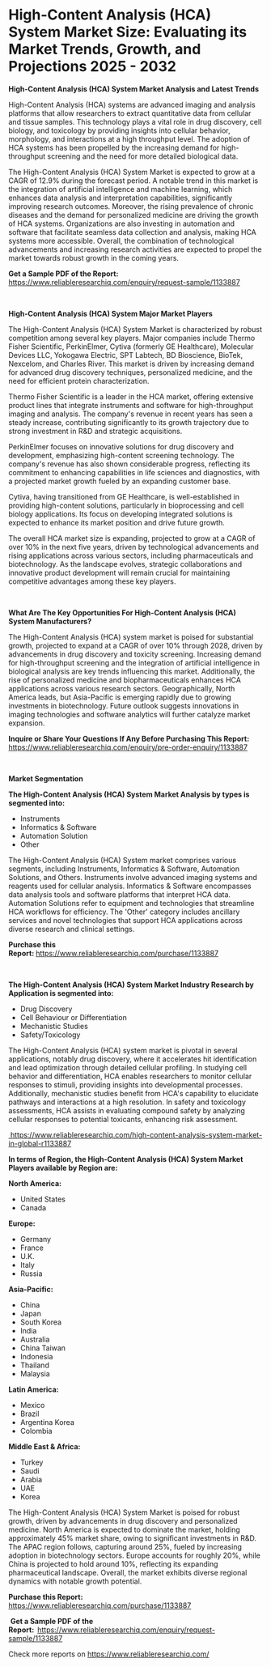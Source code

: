 <p><h1>High-Content Analysis (HCA) System Market Size: Evaluating its Market Trends, Growth, and Projections 2025 - 2032</h1></p><p><strong>High-Content Analysis (HCA) System Market Analysis and Latest Trends</strong></p>
<p><p>High-Content Analysis (HCA) systems are advanced imaging and analysis platforms that allow researchers to extract quantitative data from cellular and tissue samples. This technology plays a vital role in drug discovery, cell biology, and toxicology by providing insights into cellular behavior, morphology, and interactions at a high throughput level. The adoption of HCA systems has been propelled by the increasing demand for high-throughput screening and the need for more detailed biological data.</p><p>The High-Content Analysis (HCA) System Market is expected to grow at a CAGR of 12.9% during the forecast period. A notable trend in this market is the integration of artificial intelligence and machine learning, which enhances data analysis and interpretation capabilities, significantly improving research outcomes. Moreover, the rising prevalence of chronic diseases and the demand for personalized medicine are driving the growth of HCA systems. Organizations are also investing in automation and software that facilitate seamless data collection and analysis, making HCA systems more accessible. Overall, the combination of technological advancements and increasing research activities are expected to propel the market towards robust growth in the coming years.</p></p>
<p><strong>Get a Sample PDF of the Report:&nbsp;</strong> <a href="https://www.reliableresearchiq.com/enquiry/request-sample/1133887?utm_campaign=3200&utm_medium=2&utm_source=Github&utm_content=ia&utm_term=25032025&utm_id=high-content-analysis-hca-system">https://www.reliableresearchiq.com/enquiry/request-sample/1133887</a></p>
<p>&nbsp;</p>
<p><strong>High-Content Analysis (HCA) System Major Market Players</strong></p>
<p><p>The High-Content Analysis (HCA) System Market is characterized by robust competition among several key players. Major companies include Thermo Fisher Scientific, PerkinElmer, Cytiva (formerly GE Healthcare), Molecular Devices LLC, Yokogawa Electric, SPT Labtech, BD Bioscience, BioTek, Nexcelom, and Charles River. This market is driven by increasing demand for advanced drug discovery techniques, personalized medicine, and the need for efficient protein characterization.</p><p>Thermo Fisher Scientific is a leader in the HCA market, offering extensive product lines that integrate instruments and software for high-throughput imaging and analysis. The company's revenue in recent years has seen a steady increase, contributing significantly to its growth trajectory due to strong investment in R&D and strategic acquisitions.</p><p>PerkinElmer focuses on innovative solutions for drug discovery and development, emphasizing high-content screening technology. The company's revenue has also shown considerable progress, reflecting its commitment to enhancing capabilities in life sciences and diagnostics, with a projected market growth fueled by an expanding customer base.</p><p>Cytiva, having transitioned from GE Healthcare, is well-established in providing high-content solutions, particularly in bioprocessing and cell biology applications. Its focus on developing integrated solutions is expected to enhance its market position and drive future growth.</p><p>The overall HCA market size is expanding, projected to grow at a CAGR of over 10% in the next five years, driven by technological advancements and rising applications across various sectors, including pharmaceuticals and biotechnology. As the landscape evolves, strategic collaborations and innovative product development will remain crucial for maintaining competitive advantages among these key players.</p></p>
<p>&nbsp;</p>
<p><strong>What Are The Key Opportunities For High-Content Analysis (HCA) System Manufacturers?</strong></p>
<p><p>The High-Content Analysis (HCA) system market is poised for substantial growth, projected to expand at a CAGR of over 10% through 2028, driven by advancements in drug discovery and toxicity screening. Increasing demand for high-throughput screening and the integration of artificial intelligence in biological analysis are key trends influencing this market. Additionally, the rise of personalized medicine and biopharmaceuticals enhances HCA applications across various research sectors. Geographically, North America leads, but Asia-Pacific is emerging rapidly due to growing investments in biotechnology. Future outlook suggests innovations in imaging technologies and software analytics will further catalyze market expansion.</p></p>
<p><strong>Inquire or Share Your Questions If Any Before Purchasing This Report:</strong> <a href="https://www.reliableresearchiq.com/enquiry/pre-order-enquiry/1133887?utm_campaign=3200&utm_medium=2&utm_source=Github&utm_content=ia&utm_term=25032025&utm_id=high-content-analysis-hca-system">https://www.reliableresearchiq.com/enquiry/pre-order-enquiry/1133887</a></p>
<p>&nbsp;</p>
<p><strong>Market Segmentation</strong></p>
<p><strong>The High-Content Analysis (HCA) System Market Analysis by types is segmented into:</strong></p>
<p><ul><li>Instruments</li><li>Informatics & Software</li><li>Automation Solution</li><li>Other</li></ul></p>
<p><p>The High-Content Analysis (HCA) System market comprises various segments, including Instruments, Informatics & Software, Automation Solutions, and Others. Instruments involve advanced imaging systems and reagents used for cellular analysis. Informatics & Software encompasses data analysis tools and software platforms that interpret HCA data. Automation Solutions refer to equipment and technologies that streamline HCA workflows for efficiency. The 'Other' category includes ancillary services and novel technologies that support HCA applications across diverse research and clinical settings.</p></p>
<p><strong>Purchase this Report:&nbsp;</strong><a href="https://www.reliableresearchiq.com/purchase/1133887?utm_campaign=3200&utm_medium=2&utm_source=Github&utm_content=ia&utm_term=25032025&utm_id=high-content-analysis-hca-system">https://www.reliableresearchiq.com/purchase/1133887</a></p>
<p>&nbsp;</p>
<p><strong>The High-Content Analysis (HCA) System Market Industry Research by Application is segmented into:</strong></p>
<p><ul><li>Drug Discovery</li><li>Cell Behaviour or Differentiation</li><li>Mechanistic Studies</li><li>Safety/Toxicology</li></ul></p>
<p><p>The High-Content Analysis (HCA) system market is pivotal in several applications, notably drug discovery, where it accelerates hit identification and lead optimization through detailed cellular profiling. In studying cell behavior and differentiation, HCA enables researchers to monitor cellular responses to stimuli, providing insights into developmental processes. Additionally, mechanistic studies benefit from HCA's capability to elucidate pathways and interactions at a high resolution. In safety and toxicology assessments, HCA assists in evaluating compound safety by analyzing cellular responses to potential toxicants, enhancing risk assessment.</p></p>
<p><a href="https://www.reliableresearchiq.com/high-content-analysis-system-market-in-global-r1133887?utm_campaign=3200&utm_medium=2&utm_source=Github&utm_content=ia&utm_term=25032025&utm_id=high-content-analysis-hca-system">&nbsp;https://www.reliableresearchiq.com/high-content-analysis-system-market-in-global-r1133887</a></p>
<p><strong>In terms of Region, the High-Content Analysis (HCA) System Market Players available by Region are:</strong></p>
<p>
    <p> <strong> North America: </strong>
        <ul>
            <li>United States</li>
            <li>Canada</li>
        </ul>
        </p> 
    <p> <strong> Europe: </strong>
        <ul>
            <li>Germany</li>
            <li>France</li>
            <li>U.K.</li>
            <li>Italy</li>
            <li>Russia</li>
        </ul>
        </p> 
    <p> <strong> Asia-Pacific: </strong>
        <ul>
            <li>China</li>
            <li>Japan</li>
            <li>South Korea</li>
            <li>India</li>
            <li>Australia</li>
            <li>China Taiwan</li>
            <li>Indonesia</li>
            <li>Thailand</li>
            <li>Malaysia</li>
        </ul>
        </p> 
    <p> <strong> Latin America: </strong>
        <ul>
            <li>Mexico</li>
            <li>Brazil</li>
            <li>Argentina Korea</li>
            <li>Colombia</li>
        </ul>
        </p> 
    <p> <strong> Middle East & Africa: </strong>
        <ul>
            <li>Turkey</li>
            <li>Saudi</li>
            <li>Arabia</li>
            <li>UAE</li>
            <li>Korea</li>
        </ul>
    </p>
    </p>
<p><p>The High-Content Analysis (HCA) System Market is poised for robust growth, driven by advancements in drug discovery and personalized medicine. North America is expected to dominate the market, holding approximately 45% market share, owing to significant investments in R&D. The APAC region follows, capturing around 25%, fueled by increasing adoption in biotechnology sectors. Europe accounts for roughly 20%, while China is projected to hold around 10%, reflecting its expanding pharmaceutical landscape. Overall, the market exhibits diverse regional dynamics with notable growth potential.</p></p>
<p><strong>Purchase this Report: </strong><a href="https://www.reliableresearchiq.com/purchase/1133887?utm_campaign=3200&utm_medium=2&utm_source=Github&utm_content=ia&utm_term=25032025&utm_id=high-content-analysis-hca-system">https://www.reliableresearchiq.com/purchase/1133887</a></p>
<p>&nbsp;<strong>Get a Sample PDF of the Report:&nbsp;&nbsp;</strong><a href="https://www.reliableresearchiq.com/enquiry/request-sample/1133887?utm_campaign=3200&utm_medium=2&utm_source=Github&utm_content=ia&utm_term=25032025&utm_id=high-content-analysis-hca-system">https://www.reliableresearchiq.com/enquiry/request-sample/1133887</a></p>
<p><strong></strong></p>
<p>Check more reports on <a href="https://www.reliableresearchiq.com/?utm_campaign=3200&utm_medium=2&utm_source=Github&utm_content=ia&utm_term=25032025&utm_id=high-content-analysis-hca-system">https://www.reliableresearchiq.com/</a></p>